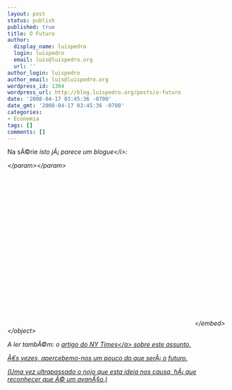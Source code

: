 ```yaml
---
layout: post
status: publish
published: true
title: O Futuro
author:
  display_name: luispedro
  login: luispedro
  email: luis@luispedro.org
  url: ''
author_login: luispedro
author_email: luis@luispedro.org
wordpress_id: 1304
wordpress_url: http://blog.luispedro.org/posts/o-futuro
date: '2008-04-17 03:45:36 -0700'
date_gmt: '2008-04-17 03:45:36 -0700'
categories:
- Economia
tags: []
comments: []
---
```

<p>Na s&Atilde;&copy;rie <i>isto j&Atilde;&iexcl; parece um blogue<&#47;i>:</p>
<p><object width="425" height="355"><param name="movie" value="http:&#47;&#47;www.youtube.com&#47;v&#47;SkS5PkHQphY&hl=en"><&#47;param><param name="wmode" value="transparent"><&#47;param><embed src="http:&#47;&#47;www.youtube.com&#47;v&#47;SkS5PkHQphY&hl=en" type="application&#47;x-shockwave-flash" wmode="transparent" width="425" height="355"><&#47;embed><&#47;object></p>
<p>A ler tamb&Atilde;&copy;m: o <a href="http:&#47;&#47;www.nytimes.com&#47;2008&#47;04&#47;14&#47;business&#47;media&#47;14link.html?ex=1365825600&en=756bfea09ca0c62f&ei=5088&partner=rssnyt&emc=rss">artigo do NY Times<&#47;a> sobre este assunto.</p>
<p>&Atilde;&euro;s vezes, apercebemo-nos um pouco do que ser&Atilde;&iexcl; o futuro.</p>
<p>(Uma vez ultrapassado o nojo que esta ideia nos causa, h&Atilde;&iexcl; que reconhecer que &Atilde;&copy; um avan&Atilde;&sect;o.)</p>
